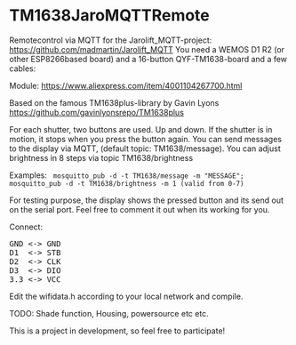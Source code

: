 # TM1638JaroMQTTRemote

Remotecontrol via MQTT for the Jarolift_MQTT-project: https://github.com/madmartin/Jarolift_MQTT
You need a WEMOS D1 R2 (or other ESP8266based board) and a 16-button QYF-TM1638-board and a few cables:

Module: https://www.aliexpress.com/item/4001104267700.html

Based on the famous TM1638plus-library by Gavin Lyons https://github.com/gavinlyonsrepo/TM1638plus

For each shutter, two buttons are used. Up and down. If the shutter is in motion, it stops when you press the button again.
You can send messages to the display via MQTT, (default topic: TM1638/message).
You can adjust brightness in 8 steps via topic TM1638/brightness

Examples:
<code>
mosquitto_pub -d -t TM1638/message -m "MESSAGE"; 
mosquitto_pub -d -t TM1638/brightness -m 1 (valid from 0-7)
</code>

For testing purpose, the display shows the pressed button and its send out on the serial port. Feel free to comment it out when its working for you.

Connect:
<pre>
GND <-> GND 
D1  <-> STB
D2  <-> CLK
D3  <-> DIO
3.3 <-> VCC
</pre>

Edit the wifidata.h according to your local network and compile.

TODO:
Shade function, Housing, powersource etc etc.

This is a project in development, so feel free to participate!
